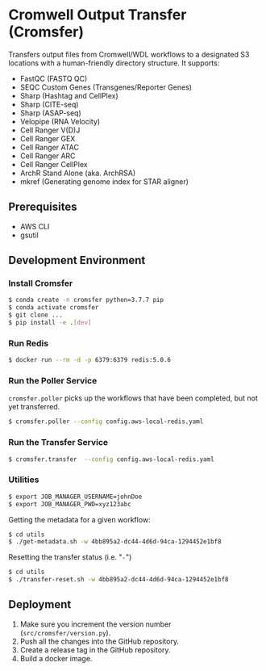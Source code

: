 # Cromwell Output Transfer (Cromsfer)

Transfers output files from Cromwell/WDL workflows to a designated S3 locations with a human-friendly directory structure. It supports:

- FastQC (FASTQ QC)
- SEQC Custom Genes (Transgenes/Reporter Genes)
- Sharp (Hashtag and CellPlex)
- Sharp (CITE-seq)
- Sharp (ASAP-seq)
- Velopipe (RNA Velocity)
- Cell Ranger V(D)J
- Cell Ranger GEX
- Cell Ranger ATAC
- Cell Ranger ARC
- Cell Ranger CellPlex
- ArchR Stand Alone (aka. ArchRSA)
- mkref (Generating genome index for STAR aligner)

## Prerequisites

- AWS CLI
- gsutil

## Development Environment

### Install Cromsfer

```bash
$ conda create -n cromsfer python=3.7.7 pip
$ conda activate cromsfer
$ git clone ...
$ pip install -e .[dev]
```

### Run Redis

```bash
$ docker run --rm -d -p 6379:6379 redis:5.0.6
```

### Run the Poller Service

`cromsfer.poller` picks up the workflows that have been completed, but not yet transferred.

```bash
$ cromsfer.poller --config config.aws-local-redis.yaml
```

### Run the Transfer Service

```bash
$ cromsfer.transfer  --config config.aws-local-redis.yaml
```

### Utilities

```bash
$ export JOB_MANAGER_USERNAME=johnDoe
$ export JOB_MANAGER_PWD=xyz123abc
```

Getting the metadata for a given workflow:

```bash
$ cd utils
$ ./get-metadata.sh -w 4bb895a2-dc44-4d6d-94ca-1294452e1bf8
```

Resetting the transfer status (i.e. "`-`")

```bash
$ cd utils
$ ./transfer-reset.sh -w 4bb895a2-dc44-4d6d-94ca-1294452e1bf8
```

## Deployment

1. Make sure you increment the version number (`src/cromsfer/version.py`).
1. Push all the changes into the GitHub repository.
1. Create a release tag in the GitHub repository.
1. Build a docker image.
